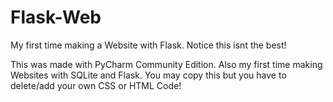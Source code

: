 # Flask-Web
My first time making a Website with Flask. Notice this isnt the best!

This was made with PyCharm Community Edition. Also my first time making Websites with SQLite and Flask.
You may copy this but you have to delete/add your own CSS or HTML Code!
